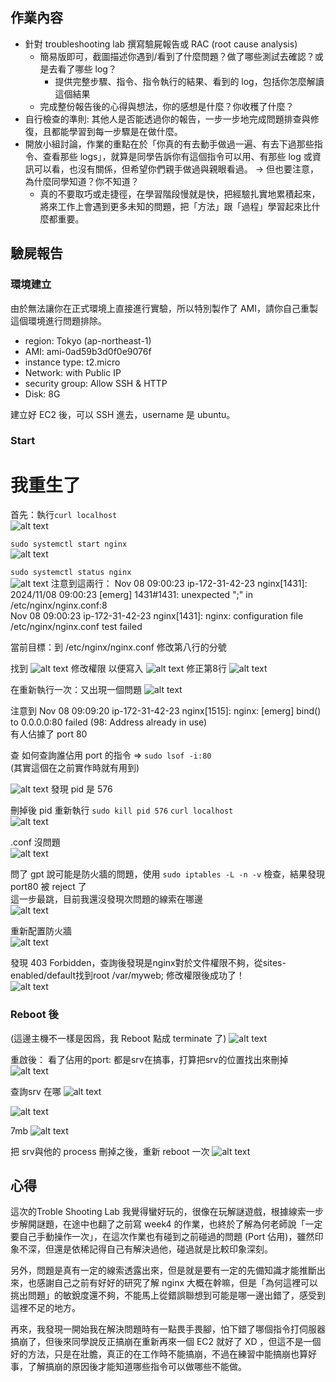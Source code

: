 ## 作業內容

- 針對 troubleshooting lab 撰寫驗屍報告或 RAC (root cause analysis)
    - 簡易版即可，截圖描述你遇到/看到了什麼問題？做了哪些測試去確認？或是去看了哪些 log？
        - 提供完整步驟、指令、指令執行的結果、看到的 log，包括你怎麼解讀這個結果
    - 完成整份報告後的心得與想法，你的感想是什麼？你收穫了什麼？
- 自行檢查的準則: 其他人是否能透過你的報告，一步一步地完成問題排查與修復，且都能學習到每一步驟是在做什麼。
- 開放小組討論，作業的重點在於「你真的有去動手做過一遍、有去下過那些指令、查看那些 logs」，就算是同學告訴你有這個指令可以用、有那些 log 或資訊可以看，也沒有關係，但希望你們親手做過與親眼看過。 → 但也要注意，為什麼同學知道？你不知道？
    - 真的不要取巧或走捷徑，在學習階段慢就是快，把經驗扎實地累積起來，將來工作上會遇到更多未知的問題，把「方法」跟「過程」學習起來比什麼都重要。



## 驗屍報告

### 環境建立

由於無法讓你在正式環境上直接進行實驗，所以特別製作了 AMI，請你自己重製這個環境進行問題排除。

- region: Tokyo (ap-northeast-1)
- AMI: ami-0ad59b3d0f0e9076f
- instance type: t2.micro
- Network: with Public IP
- security group: Allow SSH & HTTP
- Disk: 8G

建立好 EC2 後，可以 SSH 進去，username 是 ubuntu。




### Start
# 我重生了
首先：執行`curl localhost `         
![alt text](img/image-10.png)

`sudo systemctl start nginx`    
![alt text](img/image-12.png)

`sudo systemctl status nginx`       
![alt text](img/image-11.png)
注意到這兩行：
Nov 08 09:00:23 ip-172-31-42-23 nginx[1431]: 2024/11/08 09:00:23 [emerg] 1431#1431: unexpected ";" in /etc/nginx/nginx.conf:8   
Nov 08 09:00:23 ip-172-31-42-23 nginx[1431]: nginx: configuration file /etc/nginx/nginx.conf test failed    

當前目標：到 /etc/nginx/nginx.conf 修改第八行的分號     

找到
![alt text](img/image-13.png)
修改權限 以便寫入
![alt text](img/image-14.png)
修正第8行
![alt text](img/image-15.png)

在重新執行一次：又出現一個問題
![alt text](img/image-16.png)

注意到
Nov 08 09:09:20 ip-172-31-42-23 nginx[1515]: nginx: [emerg] bind() to 0.0.0.0:80 failed (98: Address already in use)    
有人佔據了 port 80  

查 如何查詢誰佔用 port 的指令 => `sudo lsof -i:80`    
(其實這個在之前實作時就有用到)   

![alt text](img/image-17.png)
發現 pid 是 576

刪掉後 pid 重新執行 `sudo kill pid 576` `curl localhost`   
![alt text](img/image-18.png)

.conf 沒問題    
![alt text](img/image-19.png)

問了 gpt 說可能是防火牆的問題，使用 `sudo iptables -L -n -v` 檢查，結果發現 port80 被 reject 了   
這一步最跳，目前我還沒發現次問題的線索在哪邊    
![alt text](img/image-20.png)

重新配置防火牆  
![alt text](img/image-21.png)

發現 403 Forbidden，查詢後發現是nginx對於文件權限不夠，從sites-enabled/default找到root /var/myweb; 修改權限後成功了！     
![alt text](img/image-22.png)



### Reboot 後
(這邊主機不一樣是因爲，我 Reboot 點成 terminate 了)
![alt text](img/image-3.png)


重啟後：
看了佔用的port: 都是srv在搞事，打算把srv的位置找出來刪掉 
![alt text](img/image-4.png)

查詢srv 在哪
![alt text](img/image-6.png)


![alt text](img/image-5.png)

7mb
![alt text](img/image-7.png)


把 srv與他的 process 刪掉之後，重新 reboot 一次
![alt text](img/image-8.png)


## 心得     
這次的Troble Shooting Lab 我覺得蠻好玩的，很像在玩解謎遊戲，根據線索一步步解開謎題，在途中也翻了之前寫 week4 的作業，也終於了解為何老師說「一定要自己手動操作一次」，在這次作業也有碰到之前碰過的問題 (Port 佔用)，雖然印象不深，但還是依稀記得自己有解決過他，碰過就是比較印象深刻。

另外，問題是真有一定的線索透露出來，但是就是要有一定的先備知識才能推斷出來，也感謝自己之前有好好的研究了解 nginx 大概在幹嘛，但是「為何這裡可以挑出問題」的敏銳度還不夠，不能馬上從錯誤聯想到可能是哪一邊出錯了，感受到這裡不足的地方。

再來，我發現一開始我在解決問題時有一點畏手畏腳，怕下錯了哪個指令打伺服器搞崩了，但後來同學說反正搞崩在重新再來一個 EC2 就好了 XD ，但這不是一個好的方法，只是在壯膽，真正的在工作時不能搞崩，不過在練習中能搞崩也算好事，了解搞崩的原因後才能知道哪些指令可以做哪些不能做。
